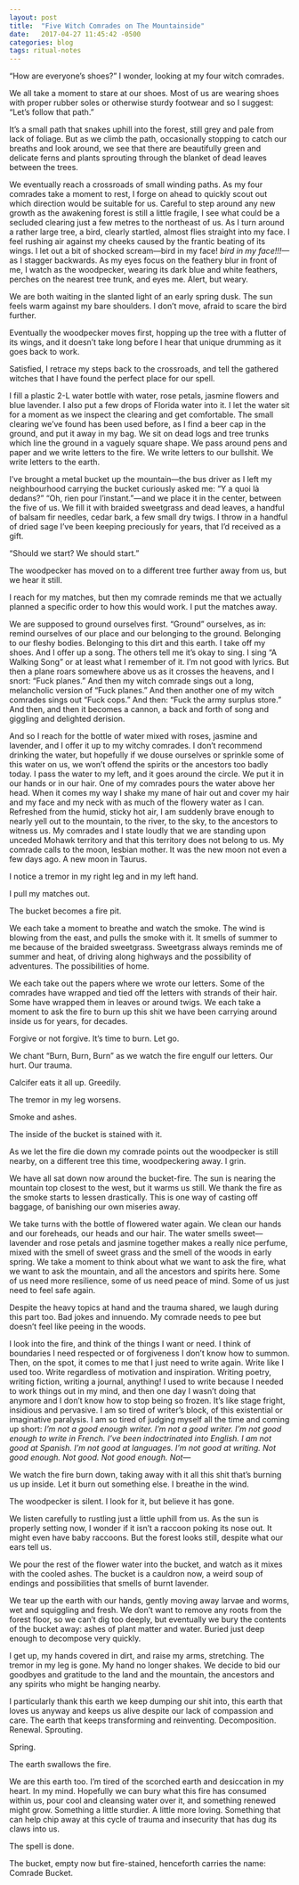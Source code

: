 ```yaml
---
layout: post
title:  "Five Witch Comrades on The Mountainside"
date:   2017-04-27 11:45:42 -0500
categories: blog 
tags: ritual-notes
---
```


“How are everyone’s shoes?” I wonder, looking at my four witch comrades.

We all take a moment to stare at our shoes. Most of us are wearing shoes with proper rubber soles or otherwise sturdy footwear and so I suggest: “Let’s follow that path.”

It’s a small path that snakes uphill into the forest, still grey and pale from lack of foliage. But as we climb the path, occasionally stopping to catch our breaths and look around, we see that there are beautifully green and delicate ferns and plants sprouting through the blanket of dead leaves between the trees.

We eventually reach a crossroads of small winding paths. As my four comrades take a moment to rest, I forge on ahead to quickly scout out which direction would be suitable for us. Careful to step around any new growth as the awakening forest is still a little fragile, I see what could be a secluded clearing just a few metres to the northeast of us. As I turn around a rather large tree, a bird, clearly startled, almost flies straight into my face. I feel rushing air against my cheeks caused by the frantic beating of its wings. I let out a bit of shocked scream—bird in my face! _bird in my face!!!—_ as I stagger backwards. As my eyes focus on the feathery blur in front of me, I watch as the woodpecker, wearing its dark blue and white feathers, perches on the nearest tree trunk, and eyes me. Alert, but weary.

We are both waiting in the slanted light of an early spring dusk. The sun feels warm against my bare shoulders. I don’t move, afraid to scare the bird further.

Eventually the woodpecker moves first, hopping up the tree with a flutter of its wings, and it doesn’t take long before I hear that unique drumming as it goes back to work.

Satisfied, I retrace my steps back to the crossroads, and tell the gathered witches that I have found the perfect place for our spell.

I fill a plastic 2-L water bottle with water, rose petals, jasmine flowers and blue lavender. I also put a few drops of Florida water into it. I let the water sit for a moment as we inspect the clearing and get comfortable. The small clearing we’ve found has been used before, as I find a beer cap in the ground, and put it away in my bag. We sit on dead logs and tree trunks which line the ground in a vaguely square shape. We pass around pens and paper and we write letters to the fire. We write letters to our bullshit. We write letters to the earth.

I’ve brought a metal bucket up the mountain—the bus driver as I left my neighbourhood carrying the bucket curiously asked me: “Y a quoi là dedans?” “Oh, rien pour l’instant.”—and we place it in the center, between the five of us. We fill it with braided sweetgrass and dead leaves, a handful of balsam fir needles, cedar bark, a few small dry twigs. I throw in a handful of dried sage I’ve been keeping preciously for years, that I’d received as a gift.

“Should we start? We should start.”

The woodpecker has moved on to a different tree further away from us, but we hear it still.

I reach for my matches, but then my comrade reminds me that we actually planned a specific order to how this would work. I put the matches away.

We are supposed to ground ourselves first. “Ground” ourselves, as in: remind ourselves of our place and our belonging to the ground. Belonging to our fleshy bodies. Belonging to this dirt and this earth. I take off my shoes. And I offer up a song. The others tell me it’s okay to sing. I sing “A Walking Song” or at least what I remember of it. I’m not good with lyrics. But then a plane roars somewhere above us as it crosses the heavens, and I snort: “Fuck planes.” And then my witch comrade sings out a long, melancholic version of “Fuck planes.” And then another one of my witch comrades sings out “Fuck cops.” And then: “Fuck the army surplus store.” And then, and then it becomes a cannon, a back and forth of song and giggling and delighted derision.

And so I reach for the bottle of water mixed with roses, jasmine and lavender, and I offer it up to my witchy comrades. I don’t recommend drinking the water, but hopefully if we douse ourselves or sprinkle some of this water on us, we won’t offend the spirits or the ancestors too badly today. I pass the water to my left, and it goes around the circle. We put it in our hands or in our hair. One of my comrades pours the water above her head. When it comes my way I shake my mane of hair out and cover my hair and my face and my neck with as much of the flowery water as I can. Refreshed from the humid, sticky hot air, I am suddenly brave enough to nearly yell out to the mountain, to the river, to the sky, to the ancestors to witness us. My comrades and I state loudly that we are standing upon unceded Mohawk territory and that this territory does not belong to us. My comrade calls to the moon, lesbian mother. It was the new moon not even a few days ago. A new moon in Taurus.

I notice a tremor in my right leg and in my left hand.

I pull my matches out.

The bucket becomes a fire pit.

We each take a moment to breathe and watch the smoke. The wind is blowing from the east, and pulls the smoke with it. It smells of summer to me because of the braided sweetgrass. Sweetgrass always reminds me of summer and heat, of driving along highways and the possibility of adventures. The possibilities of home.

We each take out the papers where we wrote our letters. Some of the comrades have wrapped and tied off the letters with strands of their hair. Some have wrapped them in leaves or around twigs. We each take a moment to ask the fire to burn up this shit we have been carrying around inside us for years, for decades.

Forgive or not forgive. It’s time to burn. Let go.

We chant “Burn, Burn, Burn” as we watch the fire engulf our letters. Our hurt. Our trauma.

Calcifer eats it all up. Greedily.

The tremor in my leg worsens.

Smoke and ashes.

The inside of the bucket is stained with it.

As we let the fire die down my comrade points out the woodpecker is still nearby, on a different tree this time, woodpeckering away. I grin.

We have all sat down now around the bucket-fire. The sun is nearing the mountain top closest to the west, but it warms us still. We thank the fire as the smoke starts to lessen drastically. This is one way of casting off baggage, of banishing our own miseries away.

We take turns with the bottle of flowered water again. We clean our hands and our foreheads, our heads and our hair. The water smells sweet—lavender and rose petals and jasmine together makes a really nice perfume, mixed with the smell of sweet grass and the smell of the woods in early spring. We take a moment to think about what we want to ask the fire, what we want to ask the mountain, and all the ancestors and spirits here. Some of us need more resilience, some of us need peace of mind. Some of us just need to feel safe again.

Despite the heavy topics at hand and the trauma shared, we laugh during this part too. Bad jokes and innuendo. My comrade needs to pee but doesn’t feel like peeing in the woods.

I look into the fire, and think of the things I want or need. I think of boundaries I need respected or of forgiveness I don’t know how to summon. Then, on the spot, it comes to me that I just need to write again. Write like I used too. Write regardless of motivation and inspiration. Writing poetry, writing fiction, writing a journal, anything! I used to write because I needed to work things out in my mind, and then one day I wasn’t doing that anymore and I don’t know how to stop being so frozen. It’s like stage fright, insidious and pervasive. I am so tired of writer’s block, of this existential or imaginative paralysis. I am so tired of judging myself all the time and coming up short: _I’m not a good enough writer. I’m not a good writer. I’m not good enough to write in French. I’ve been indoctrinated into English. I am not good at Spanish. I’m not good at languages. I’m not good at writing. Not good enough. Not good. Not good enough. Not—_

We watch the fire burn down, taking away with it all this shit that’s burning us up inside. Let it burn out something else. I breathe in the wind.

The woodpecker is silent. I look for it, but believe it has gone.

We listen carefully to rustling just a little uphill from us. As the sun is properly setting now, I wonder if it isn’t a raccoon poking its nose out. It might even have baby raccoons. But the forest looks still, despite what our ears tell us.

We pour the rest of the flower water into the bucket, and watch as it mixes with the cooled ashes. The bucket is a cauldron now, a weird soup of endings and possibilities that smells of burnt lavender.

We tear up the earth with our hands, gently moving away larvae and worms, wet and squiggling and fresh. We don’t want to remove any roots from the forest floor, so we can’t dig too deeply, but eventually we bury the contents of the bucket away: ashes of plant matter and water. Buried just deep enough to decompose very quickly.

I get up, my hands covered in dirt, and raise my arms, stretching. The tremor in my leg is gone. My hand no longer shakes. We decide to bid our goodbyes and gratitude to the land and the mountain, the ancestors and any spirits who might be hanging nearby.

I particularly thank this earth we keep dumping our shit into, this earth that loves us anyway and keeps us alive despite our lack of compassion and care. The earth that keeps transforming and reinventing. Decomposition. Renewal. Sprouting.

Spring.

The earth swallows the fire.

We are this earth too. I’m tired of the scorched earth and desiccation in my heart. In my mind. Hopefully we can bury what this fire has consumed within us, pour cool and cleansing water over it, and something renewed might grow. Something a little sturdier. A little more loving. Something that can help chip away at this cycle of trauma and insecurity that has dug its claws into us.

The spell is done.

The bucket, empty now but fire-stained, henceforth carries the name: Comrade Bucket.



